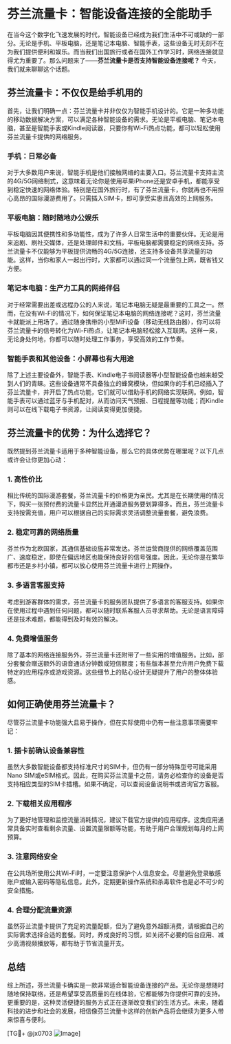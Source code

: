 # 芬兰流量卡：智能设备连接的全能助手

在当今这个数字化飞速发展的时代，智能设备已经成为我们生活中不可或缺的一部分。无论是手机、平板电脑，还是笔记本电脑、智能手表，这些设备无时无刻不在为我们提供便利和娱乐。而当我们出国旅行或者在国外工作学习时，网络连接就显得尤为重要了。那么问题来了——**芬兰流量卡是否支持智能设备连接呢？** 今天，我们就来聊聊这个话题。

## 芬兰流量卡：不仅仅是给手机用的

首先，让我们明确一点：芬兰流量卡并非仅仅为智能手机设计的。它是一种多功能的移动数据解决方案，可以满足各种智能设备的需求。无论是平板电脑、笔记本电脑，甚至是智能手表或Kindle阅读器，只要你有Wi-Fi热点功能，都可以轻松使用芬兰流量卡提供的网络服务。

### 手机：日常必备

对于大多数用户来说，智能手机是他们接触网络的主要入口。芬兰流量卡支持主流的4G/5G网络制式，这意味着无论你是使用苹果iPhone还是安卓手机，都能享受到稳定快速的网络体验。特别是在国外旅行时，有了芬兰流量卡，你就再也不用担心高昂的国际漫游费用了。只需插入SIM卡，即可享受实惠且高效的上网服务。

### 平板电脑：随时随地办公娱乐

平板电脑因其便携性和多功能性，成为了许多人日常生活中的重要伙伴。无论是用来追剧、刷社交媒体，还是处理邮件和文档，平板电脑都需要稳定的网络支持。芬兰流量卡不仅能够为平板提供流畅的4G/5G连接，还支持多设备共享流量的功能。这样，当你和家人一起出行时，大家都可以通过同一个流量包上网，既省钱又方便。

### 笔记本电脑：生产力工具的网络伴侣

对于经常需要出差或远程办公的人来说，笔记本电脑无疑是最重要的工具之一。然而，在没有Wi-Fi的情况下，如何保证笔记本电脑的网络连接呢？这时，芬兰流量卡就能派上用场了。通过随身携带的小型MiFi设备（移动无线路由器），你可以将芬兰流量卡的信号转化为Wi-Fi热点，让笔记本电脑轻松接入互联网。这样一来，无论身处何地，你都可以随时处理工作事务，享受高效的工作节奏。

### 智能手表和其他设备：小屏幕也有大用途

除了上述主要设备外，智能手表、Kindle电子书阅读器等小型智能设备也越来越受到人们的青睐。这些设备通常不具备独立的蜂窝模块，但如果你的手机已经插入了芬兰流量卡，并开启了热点功能，它们就可以借助手机的网络实现联网。例如，智能手表可以通过蓝牙与手机配对，从而访问天气预报、日程提醒等功能；而Kindle则可以在线下载电子书资源，让阅读变得更加便捷。

## 芬兰流量卡的优势：为什么选择它？

既然提到芬兰流量卡适用于多种智能设备，那么它的具体优势在哪里呢？以下几点或许会让你更加心动：

### 1. 高性价比

相比传统的国际漫游套餐，芬兰流量卡的价格更为亲民。尤其是在长期使用的情况下，购买一张预付费的流量卡显然比开通漫游服务要划算得多。而且，芬兰流量卡支持按需充值，用户可以根据自己的实际需求灵活调整流量套餐，避免浪费。

### 2. 稳定可靠的网络质量

芬兰作为北欧国家，其通信基础设施非常发达。芬兰运营商提供的网络覆盖范围广、速度稳定，即使在偏远地区也能保持良好的信号强度。因此，无论你是在繁华都市还是乡村小镇，都可以放心使用芬兰流量卡进行上网操作。

### 3. 多语言客服支持

考虑到游客群体的需求，芬兰流量卡的服务团队提供了多语言的客服支持。如果你在使用过程中遇到任何问题，都可以随时联系客服人员寻求帮助。无论是语言障碍还是技术难题，都能得到及时有效的解决。

### 4. 免费增值服务

除了基本的网络连接服务外，芬兰流量卡还附带了一些实用的增值服务。比如，部分套餐会赠送额外的语音通话分钟数或短信额度；有些版本甚至允许用户免费下载特定的应用程序或游戏资源。这些细节上的贴心设计无疑提升了用户的整体体验感。

## 如何正确使用芬兰流量卡？

尽管芬兰流量卡功能强大且易于操作，但在实际使用中仍有一些注意事项需要牢记：

### 1. 插卡前确认设备兼容性

虽然大多数智能设备都支持标准尺寸的SIM卡，但仍有一部分特殊型号可能采用Nano SIM或eSIM格式。因此，在购买芬兰流量卡之前，请务必检查你的设备是否支持相应类型的SIM卡插槽。如果不确定，可以查阅设备说明书或咨询官方客服。

### 2. 下载相关应用程序

为了更好地管理和监控流量消耗情况，建议下载官方提供的应用程序。这类应用通常具备实时查看剩余流量、设置流量限额等功能，有助于用户合理规划每月的上网预算。

### 3. 注意网络安全

在公共场所使用公共Wi-Fi时，一定要注意保护个人信息安全。尽量避免登录敏感账户或输入密码等隐私信息。此外，定期更新操作系统和杀毒软件也是必不可少的安全措施。

### 4. 合理分配流量资源

虽然芬兰流量卡提供了充足的流量配额，但为了避免意外超额消费，请根据自己的实际需求选择合适的套餐。同时，养成良好的习惯，如关闭不必要的后台应用、减少高清视频播放等，都有助于节省流量开支。

## 总结

综上所述，芬兰流量卡确实是一款非常适合智能设备连接的产品。无论你是想随时随地保持联络，还是希望享受高质量的在线体验，它都能够为你提供可靠的支持。更重要的是，这种灵活便捷的服务方式正在逐渐改变我们的生活方式。未来，随着科技的进步和社会的发展，相信像芬兰流量卡这样的创新产品将会继续为更多人带来惊喜与便利。

[TG💪+ @jx0703 ![Image](https://github.com/user-attachments/assets/dbca1d08-cadb-493c-b0ec-ad6f7a83f270)]
